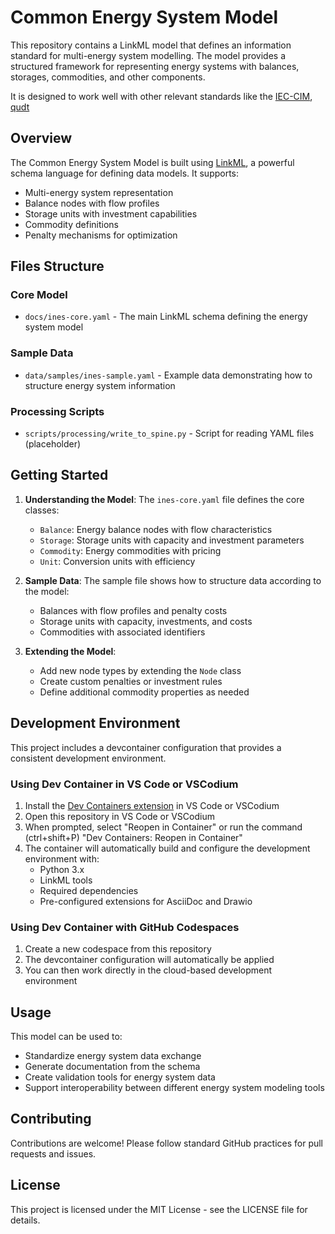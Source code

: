 # Common Energy System Model

This repository contains a LinkML model that defines an information standard for multi-energy system modelling. The model provides a structured framework for representing energy systems with balances, storages, commodities, and other components.

It is designed to work well with other relevant standards like the [IEC-CIM](https://www.entsoe.eu/digital/common-information-model/), [qudt](https://qudt.org/)

## Overview

The Common Energy System Model is built using [LinkML](https://linkml.io/), a powerful schema language for defining data models. It supports:
- Multi-energy system representation
- Balance nodes with flow profiles
- Storage units with investment capabilities
- Commodity definitions
- Penalty mechanisms for optimization

## Files Structure

### Core Model
- `docs/ines-core.yaml` - The main LinkML schema defining the energy system model

### Sample Data
- `data/samples/ines-sample.yaml` - Example data demonstrating how to structure energy system information

### Processing Scripts
- `scripts/processing/write_to_spine.py` - Script for reading YAML files (placeholder)

## Getting Started

1. **Understanding the Model**: The `ines-core.yaml` file defines the core classes:
   - `Balance`: Energy balance nodes with flow characteristics
   - `Storage`: Storage units with capacity and investment parameters
   - `Commodity`: Energy commodities with pricing
   - `Unit`: Conversion units with efficiency

2. **Sample Data**: The sample file shows how to structure data according to the model:
   - Balances with flow profiles and penalty costs
   - Storage units with capacity, investments, and costs
   - Commodities with associated identifiers

3. **Extending the Model**: 
   - Add new node types by extending the `Node` class
   - Create custom penalties or investment rules
   - Define additional commodity properties as needed

## Development Environment

This project includes a devcontainer configuration that provides a consistent development environment.

### Using Dev Container in VS Code or VSCodium

1. Install the [Dev Containers extension](https://marketplace.visualstudio.com/items?itemName=ms-vscode-remote.remote-containers) in VS Code or VSCodium
2. Open this repository in VS Code or VSCodium
3. When prompted, select "Reopen in Container" or run the command (ctrl+shift+P) "Dev Containers: Reopen in Container"
4. The container will automatically build and configure the development environment with:
   - Python 3.x
   - LinkML tools
   - Required dependencies
   - Pre-configured extensions for AsciiDoc and Drawio

### Using Dev Container with GitHub Codespaces

1. Create a new codespace from this repository
2. The devcontainer configuration will automatically be applied
3. You can then work directly in the cloud-based development environment

## Usage

This model can be used to:
- Standardize energy system data exchange
- Generate documentation from the schema
- Create validation tools for energy system data
- Support interoperability between different energy system modeling tools

## Contributing

Contributions are welcome! Please follow standard GitHub practices for pull requests and issues.

## License

This project is licensed under the MIT License - see the LICENSE file for details.